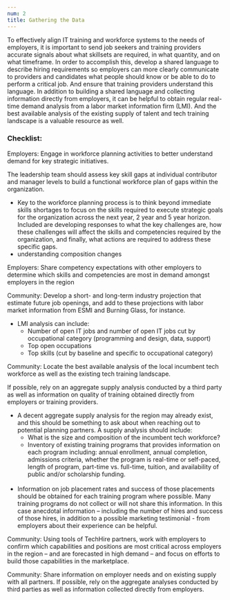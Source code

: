 ```yaml
---
num: 2
title: Gathering the Data
---
```


To effectively align IT training and workforce systems to the needs of employers, it is important to send job seekers and training providers accurate signals about what skillsets are required, in what quantity, and on what timeframe. In order to accomplish this, develop a shared language to describe hiring requirements so employers can more clearly communicate to providers and candidates what people should know or be able to do to perform a critical job. And ensure that training providers understand this language. In addition to building a shared language and collecting information directly from employers, it can be helpful to obtain regular real-time demand analysis from a labor market information firm (LMI). And the best available analysis of the existing supply of talent and tech training landscape is a valuable resource as well.

### Checklist:

<p class="expander" data-expander-target="#workforce2">
  Employers: Engage in workforce planning activities to better understand demand for key strategic initiatives.
</p>
<div id="workforce2">
  <p>The leadership team should assess key skill gaps at individual contributor and manager levels to build a functional workforce plan of gaps within the organization.</p>
  <ul id="workforce2">
    <li>Key to the workforce planning process is to think beyond immediate skills shortages to focus on the skills required to execute strategic goals for the organization across the next year, 2 year and 5 year horizon. Included are developing responses to what the key challenges are, how these challenges will affect the skills and competencies required by the organization, and finally, what actions are required to address these specific gaps.</li>
    <li>understanding composition changes</li>
  </ul>
</div>

<p class="checked">
  Employers: Share competency expectations with other employers to determine which skills and competencies are most in demand amongst employers in the region
</p>

<p class="expander" data-expander-target="#lmi2">
  Community: Develop a short- and long-term industry projection that estimate future job openings, and add to these projections with labor market information from ESMI and Burning Glass, for instance.
</p>
<ul id="lmi2">
  <li>LMI analysis can include:
    <ul>
      <li>Number of open IT jobs and number of open IT jobs cut by occupational category (programming and design, data, support)</li>
      <li>Top open occupations</li>
      <li>Top skills (cut by baseline and specific to occupational category)</li>
    </ul>
  </li>
</ul>

<p class="expander" data-expander-target="#supply2">
  Community: Locate the best available analysis of the local incumbent tech workforce as well as the existing tech training landscape.
</p>
<div id="supply2">
  <p>If possible, rely on an aggregate supply analysis conducted by a third party as well as information on quality of training obtained directly from employers or training providers.</p>
  <ul id="supply2">
    <li>A decent aggregate supply analysis for the region may already exist, and this should be something to ask about when reaching out to potential planning partners. A supply analysis should include:<br />
      <ul>
        <li>What is the size and composition of the incumbent tech workforce?</li>
        <li>Inventory of existing training programs that provides information on each program including: annual enrollment, annual completion, admissions criteria, whether the program is real-time or self-paced, length of program, part-time vs. full-time, tuition, and availability of public and/or scholarship funding.</li>
      </ul>
    </li>
    <br />
    <li>Information on job placement rates and success of those placements should be obtained for each training program where possible. Many training programs do not collect or will not share this information. In this case anecdotal information – including the number of hires and success of those hires, in addition to a possible marketing testimonial - from employers about their experience can be helpful.</li>
  </ul>
</div>

<p class="checked">
  Community: Using tools of TechHire partners, work with employers to confirm which capabilities and positions are most critical across employers in the region – and are forecasted in high demand – and focus on efforts to build those capabilities in the marketplace.</li>
</p>

<p class="checked">
  Community: Share information on employer needs and on existing supply with all partners. If possible, rely on the aggregate analyses conducted by third parties as well as information collected directly from employers.
</p>
